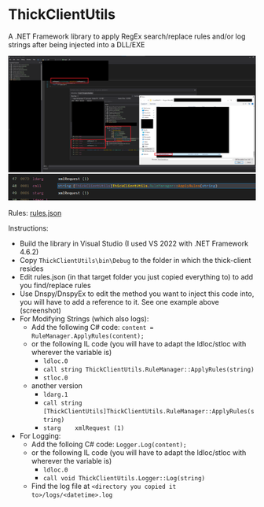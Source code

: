 # ThickClientUtils

A .NET Framework library to apply RegEx search/replace rules and/or log strings after being injected into a DLL/EXE

![](screenshots/Add%20Library.png)
![](screenshots/ILCode.png)

Rules: [rules.json](ThickClientUtils/rules.json)

Instructions:
- Build the library in Visual Studio (I used VS 2022 with .NET Framework 4.6.2)
- Copy `ThickClientUtils\bin\Debug` to the folder in which the thick-client resides
- Edit rules.json (in that target folder you just copied everything to) to add you find/replace rules
- Use Dnspy/DnspyEx to edit the method you want to inject this code into, you will have to add a reference to it. See one example above (screenshot)
- For Modifying Strings (which also logs):
    - Add the following C# code: `content = RuleManager.ApplyRules(content);`
    - or the following IL code (you will have to adapt the ldloc/stloc with wherever the variable is)
        - `ldloc.0`
        - `call	string ThickClientUtils.RuleManager::ApplyRules(string)`
        - `stloc.0`
    - another version
        - `ldarg.1`
        - `call	string [ThickClientUtils]ThickClientUtils.RuleManager::ApplyRules(string)`
        - `starg	xmlRequest (1)`
- For Logging:
  - Add the folloing C# code: `Logger.Log(content);`
  - or the following IL code (you will have to adapt the ldloc/stloc with wherever the variable is)
    - `ldloc.0`
    - `call	void ThickClientUtils.Logger::Log(string)`
  - Find the log file at `<directory you copied it to>/logs/<datetime>.log`